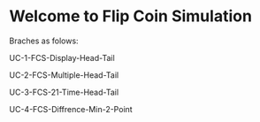 # Welcome to Flip Coin Simulation


Braches as folows:

UC-1-FCS-Display-Head-Tail

UC-2-FCS-Multiple-Head-Tail

UC-3-FCS-21-Time-Head-Tail

UC-4-FCS-Diffrence-Min-2-Point

